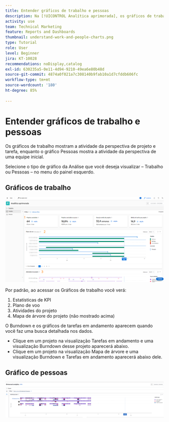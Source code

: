 ```yaml
---
title: Entender gráficos de trabalho e pessoas
description: Na [!UICONTROL Analítica aprimorada], os gráficos de trabalho mostram a atividade da perspectiva do projeto e da tarefa, enquanto os gráficos de pessoas mostram a atividade da perspectiva de uma equipe interna.
activity: use
team: Technical Marketing
feature: Reports and Dashboards
thumbnail: understand-work-and-people-charts.png
type: Tutorial
role: User
level: Beginner
jira: KT-10028
recommendations: noDisplay,catalog
exl-id: 630235a5-0e11-4d94-9210-49ea6e80b48d
source-git-commit: 4874a0f021a7c308140b9fab10a1d7cfddb606fc
workflow-type: tm+mt
source-wordcount: '180'
ht-degree: 85%

---
```


# Entender gráficos de trabalho e pessoas

Os gráficos de trabalho mostram a atividade da perspectiva de projeto e tarefa, enquanto o gráfico Pessoas mostra a atividade da perspectiva de uma equipe inicial.

Selecione o tipo de gráfico da Análise que você deseja visualizar – Trabalho ou Pessoas – no menu do painel esquerdo.

## Gráficos de trabalho

![Uma imagem da descoberta do recurso de [!UICONTROL Análise] no [!DNL Workfront Classic]](assets/section-1-1.png)

Por padrão, ao acessar os Gráficos de trabalho você verá:

1. Estatísticas de KPI
1. Plano de voo
1. Atividades do projeto
1. Mapa de árvore do projeto (não mostrado acima)

O Burndown e os gráficos de tarefas em andamento aparecem quando você faz uma busca detalhada nos dados.

* Clique em um projeto na visualização Tarefas em andamento e uma visualização Burndown desse projeto aparecerá abaixo.
* Clique em um projeto na visualização Mapa de árvore e uma visualização Burndown e Tarefas em andamento aparecerá abaixo dele.

## Gráfico de pessoas

![Uma imagem da descoberta do recurso de [!UICONTROL Análise] no [!DNL Workfront Classic]](assets/section-1-2.png)


